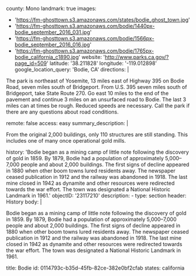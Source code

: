county: Mono
landmark: true
images:
  - 'https://fm-ghosttown.s3.amazonaws.com/states/bodie_ghost_town.jpg'
  - 'https://fm-ghosttown.s3.amazonaws.com/bodie/1440px-bodie_september_2016_031.jpg'
  - 'https://fm-ghosttown.s3.amazonaws.com/bodie/1566px-bodie_september_2016_016.jpg'
  - 'https://fm-ghosttown.s3.amazonaws.com/bodie/1765px-bodie_california_c1890.jpg'
website: 'http://www.parks.ca.gov/?page_id=509'
latitude: '38.211828'
longitude: '-119.012898'
google_location_query: 'Bodie, CA'
directions: |
  <p>The park is northeast of Yosemite, 13 miles east of Highway 395 on Bodie Road, seven miles south of Bridgeport. From U.S. 395 seven miles south of Bridgeport, take State Route 270. Go east 10 miles to the end of the pavement and continue 3 miles on an unsurfaced road to Bodie. The last 3 miles can at times be rough. Reduced speeds are necessary. Call the park if there are any questions about road conditions.
  </p>
remote: false
access: easy
summary_description: |
  <p>From the original 2,000 buildings, only 110 structures are still standing. This includes one of many once operational gold mills.
  </p>
history: 'Bodie began as a mining camp of little note following the discovery of gold in 1859. By 1879, Bodie had a population of approximately 5,000–7,000 people and about 2,000 buildings. The first signs of decline appeared in 1880 when other boom towns lured residents away. The newspaper ceased publication in 1912 and the railway was abandoned in 1918. The last mine closed in 1942 as dynamite and other resources were redirected towards the war effort. The town was designated a National Historic Landmark in 1961.'
objectID: '23117210'
description:
  -
    type: section
    header: History
    body: |
      <p>Bodie began as a mining camp of little note following the discovery of gold in 1859. By 1879, Bodie had a population of approximately 5,000–7,000 people and about 2,000 buildings. The first signs of decline appeared in 1880 when other boom towns lured residents away. The newspaper ceased publication in 1912 and the railway was abandoned in 1918. The last mine closed in 1942 as dynamite and other resources were redirected towards the war effort. The town was designated a National Historic Landmark in 1961.
      </p>
title: Bodie
id: 0114793c-b35d-45fb-82ce-382e0bf2cfab
states: california
